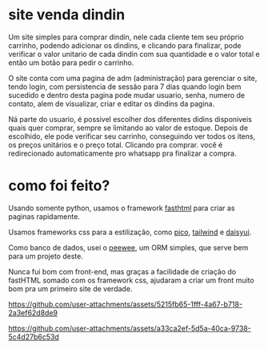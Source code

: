 # site venda dindin
Um site simples para comprar dindin, nele cada cliente tem seu próprio carrinho, podendo adicionar os dindins, e clicando para finalizar, pode verificar o valor unitario de cada dindin com sua quantidade e o valor total e então um botão para pedir o carrinho.

O site conta com uma pagina de adm (administração) para gerenciar o site, tendo login, com persistencia de sessão para 7 dias quando login bem sucedido e dentro desta pagina pode mudar usuario, senha, numero de contato, alem de visualizar, criar e  editar os dindins da pagina.

Ná parte do usuario, é possivel escolher dos diferentes didins disponiveis quais quer comprar, sempre se limitando ao valor de estoque. Depois de escolhido, ele pode verificar seu carrinho, conseguindo ver todos os itens, os preços unitários e o preço total. Clicando pra comprar. você é redirecionado automaticamente pro whatsapp pra finalizar a compra.

# como foi feito?
Usando somente python, usamos o framework [fasthtml](https://fastht.ml/) para criar as paginas rapidamente.

Usamos frameworks css para a estilização, como [pico](https://picocss.com/), [tailwind](https://tailwindcss.com/) e [daisyui](https://daisyui.com).

Como banco de dados, usei o [peewee](https://docs.peewee-orm.com/en/latest/), um ORM simples, que serve bem para um projeto deste.

Nunca fui bom com front-end, mas graças a facilidade de criação do fastHTML somado com os framework css, ajudaram a criar um front muito bom pra um primeiro site de verdade.

https://github.com/user-attachments/assets/5215fb65-1fff-4a67-b718-2a3ef62d8de9

https://github.com/user-attachments/assets/a33ca2ef-5d5a-40ca-9738-5c4d27b6c53d
